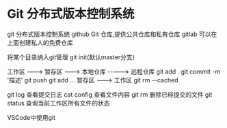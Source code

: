 # Git 分布式版本控制系统
git     分布式版本控制系统
github  Git 仓库,提供公共仓库和私有仓库
gitlab  可以在上面创建私人的免费仓库


将某个目录纳入git管理
git init(默认master分支)





工作区      --->     暂存区     --->      本地仓库    ----->    远程仓库
          git add .       git commit -m '描述'     git push
  git add <file1> <file2> ...
暂存区 ---> 工作区
git rm --cached

git log 查看提交日志
cat config 查看文件内容
git rm <file1> 删除已经提交的文件
git status 查询当前工作区所有文件的状态

VSCode中使用git